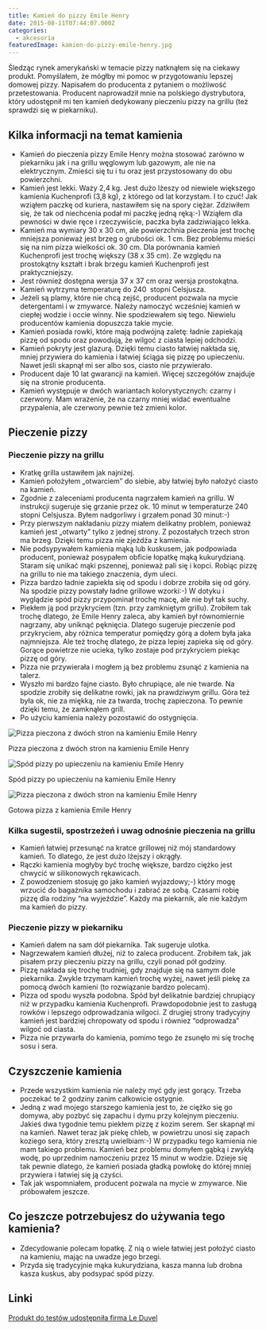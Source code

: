 ```yaml
---
title: Kamień do pizzy Emile Henry
date: 2015-08-11T07:44:07.000Z
categories: 
  - akcesoria
featuredImage: kamien-do-pizzy-emile-henry.jpg
---
```


Śledząc rynek amerykański w temacie pizzy natknąłem się na ciekawy produkt. Pomyślałem, że mógłby mi pomoc w przygotowaniu lepszej domowej pizzy. Napisałem do producenta z pytaniem o możliwość przetestowania. Producent naprowadził mnie na polskiego dystrybutora, który udostępnił mi ten kamień dedykowany pieczeniu pizzy na grillu (też sprawdzi się w piekarniku).

## Kilka informacji na temat kamienia

- Kamień do pieczenia pizzy Emile Henry można stosować zarówno w piekarniku jak i na grillu węglowym lub gazowym, ale nie na elektrycznym. Zmieści się tu i tu oraz jest przystosowany do obu powierzchni.
- Kamień jest lekki. Waży 2,4 kg. Jest dużo lżeszy od niewiele większego kamienia Kuchenprofi (3,8 kg), z którego od lat korzystam. I to czuć! Jak wziąłem paczkę od kuriera, nastawiłem się na spory ciężar. Zdziwiłem się, że tak od niechcenia podał mi paczkę jedną ręką:-) Wziąłem dla pewności w dwie ręce i rzeczywiście, paczka była zadziwiająco lekka.
- Kamień ma wymiary 30 x 30 cm, ale powierzchnia pieczenia jest trochę mniejsza ponieważ jest brzeg o grubości ok. 1 cm. Bez problemu mieści się na nim pizza wielkości ok. 30 cm. Dla porównania kamień Kuchenprofi jest trochę większy (38 x 35 cm). Ze względu na prostokątny kształt i brak brzegu kamień Kuchenprofi jest praktyczniejszy.
- Jest również dostępna wersja 37 x 37 cm oraz wersja prostokątna.
- Kamień wytrzyma temperaturę do 240  stopni Celsjusza.
- Jeżeli są plamy, które nie chcą zejść, producent pozwala na mycie detergentami i w zmywarce. Należy namoczyć wcześniej kamień w ciepłej wodzie i occie winny. Nie spodziewałem się tego. Niewielu producentów kamienia dopuszcza takie mycie.
- Kamień posiada rowki, które mają podwójną zaletę: ładnie zapiekają pizzę od spodu oraz powodują, że wilgoć z ciasta lepiej odchodzi.
- Kamień pokryty jest glazurą. Dzięki temu ciasto łatwiej nakłada się, mniej przywiera do kamienia i łatwiej ściąga się pizzę po upieczeniu. Nawet jeśli skapnął mi ser albo sos, ciasto nie przywierało.
- Producent daje 10 lat gwarancji na kamień. Więcej szczegółów znajduje się na stronie producenta.
- Kamień występuje w dwóch wariantach kolorystycznych: czarny i czerwony. Mam wrażenie, że na czarny mniej widać ewentualne przypalenia, ale czerwony pewnie też zmieni kolor.

## Pieczenie pizzy

### Pieczenie pizzy na grillu

- Kratkę grilla ustawiłem jak najniżej.
- Kamień położyłem „otwarciem” do siebie, aby łatwiej było nałożyć ciasto na kamień.
- Zgodnie z zaleceniami producenta nagrzałem kamień na grillu. W instrukcji sugeruje się grzanie przez ok. 10 minut w temperaturze 240 stopni Celsjusza. Byłem nadgorliwy i grzałem ponad 30 minut:-)
- Przy pierwszym nakładaniu pizzy miałem delikatny problem, ponieważ kamień jest „otwarty” tylko z jednej strony. Z pozostałych trzech stron ma brzeg. Dzięki temu pizza nie zjeżdża z kamienia.
- Nie podsypywałem kamienia mąką lub kuskusem, jak podpowiada producent, ponieważ posypałem obficie łopatkę mąką kukurydzianą. Staram się unikać mąki pszennej, ponieważ pali się i kopci. Robiąc pizzę na grillu to nie ma takiego znaczenia, dym uleci.
- Pizza bardzo ładnie zapiekła się od spodu i dobrze zrobiła się od góry. Na spodzie pizzy powstały ładne grillowe wzorki:-) W dotyku i wyglądzie spód pizzy przypominał trochę macę, ale nie był tak suchy.
- Piekłem ją pod przykryciem (tzn. przy zamkniętym grillu). Zrobiłem tak trochę dlatego, że Emile Henry zaleca, aby kamień był równomiernie nagrzany, aby uniknąć pęknięcia. Dlatego sugeruje pieczenie pod przykryciem, aby różnica temperatur pomiędzy górą a dołem była jaka najmniejsza. Ale też trochę dlatego, że pizza lepiej zapieka się od góry. Gorące powietrze nie ucieka, tylko zostaje pod przykryciem piekąc pizzę od góry.
- Pizza nie przywierała i mogłem ją bez problemu zsunąć z kamienia na talerz.
- Wyszło mi bardzo fajne ciasto. Było chrupiące, ale nie twarde. Na spodzie zrobiły się delikatne rowki, jak na prawdziwym grillu. Góra też była ok, nie za miękką, nie za twarda, trochę zapieczona. To pewnie dzięki temu, że zamknąłem grill.
- Po użyciu kamienia należy pozostawić do ostygnięcia.

![Pizza pieczona z dwóch stron na kamieniu Emile Henry](kamien-do-pizzy-emile-henry-1-300x169.jpg)

Pizza pieczona z dwóch stron na kamieniu Emile Henry

![Spód pizzy po upieczeniu na kamieniu Emile Henry](kamien-do-pizzy-emile-henry-2-300x169.jpg "Spód pizzy po upieczeniu na kamieniu Emile Henry")

Spód pizzy po upieczeniu na kamieniu Emile Henry

![Pizza pieczona z dwóch stron na kamieniu Emile Henry](kamien-do-pizzy-emile-henry-3-300x169.jpg)

Gotowa pizza z kamienia Emile Henry

### Kilka sugestii, spostrzeżeń i uwag odnośnie pieczenia na grillu

- Kamień łatwiej przesunąć na kratce grillowej niż mój standardowy kamień. To dlatego, że jest dużo lżejszy i okrągły.
- Rączki kamienia mogłyby być trochę większe, bardzo ciężko jest chwycić w silikonowych rękawicach.
- Z powodzeniem stosuję go jako kamień wyjazdowy;-) który mogę wrzucić do bagażnika samochodu i zabrać ze sobą. Czasami robię pizzę dla rodziny “na wyjeździe”. Każdy ma piekarnik, ale nie każdym ma kamień do pizzy.

### Pieczenie pizzy w piekarniku

- Kamień dałem na sam dół piekarnika. Tak sugeruje ulotka.
- Nagrzewałem kamień dłużej, niż to zaleca producent. Zrobiłem tak, jak pisałem przy pieczeniu pizzy na grillu, czyli ponad pół godziny.
- Pizzę nakłada się trochę trudniej, gdy znajduje się na samym dole piekarnika. Zwykle trzymam kamień trochę wyżej, nawet jeśli piekę za pomocą dwóch kamieni (to rozwiązanie bardzo polecam).
- Pizza od spodu wyszła podobna. Spód był delikatnie bardziej chrupiący niż w przypadku kamienia Kuchenprofi. Prawdopodobnie jest to zasługą rowków i lepszego odprowadzania wilgoci. Z drugiej strony tradycyjny kamień jest bardziej chropowaty od spodu i również “odprowadza” wilgoć od ciasta.
- Pizza nie przywarła do kamienia, pomimo tego że zsunęło mi się trochę sosu i sera.

## Czyszczenie kamienia

- Przede wszystkim kamienia nie należy myć gdy jest gorący. Trzeba poczekać te 2 godziny zanim całkowicie ostygnie.
- Jedną z wad mojego starszego kamienia jest to, że ciężko się go domywa, aby pozbyć się zapachu i dymu przy kolejnym pieczeniu. Jakieś dwa tygodnie temu piekłem pizzę z kozim serem. Ser skapnął mi na kamień. Nawet teraz jak piekę chleb, w powietrzu unosi się zapach koziego sera, który zresztą uwielbiam:-) W przypadku tego kamienia nie mam takiego problemu. Kamień bez problemu domyłem gąbką i zwykłą wodę, po uprzednim namoczeniu przez 15 minut w wodzie. Dzieje się tak pewnie dlatego, że kamień posiada gładką powłokę do której mniej przywiera i łatwiej się ją czyści.
- Tak jak wspomniałem, producent pozwala na mycie w zmywarce. Nie próbowałem jeszcze.

## Co jeszcze potrzebujesz do używania tego kamienia?

- Zdecydowanie polecam łopatkę. Z nią o wiele łatwiej jest położyć ciasto na kamieniu, mając na uwadze jego brzegi.
- Przyda się tradycyjnie mąka kukurydziana, kasza manna lub drobna kasza kuskus, aby podsypać spód pizzy.

## Linki

[Produkt do testów udostępniła firma Le Duvel](http://www.leduvel.pl/sklep/emile-henry/kamien-do-pieczenia-pizzy-sredni-grafitowy.html)
